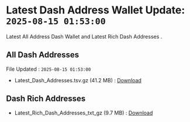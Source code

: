 # Latest Dash Address Wallet Update: `2025-08-15 01:53:00`

Latest All Address Dash Wallet and Latest Rich Dash Addresses .

## All Dash Addresses

File Updated : `2025-08-15 01:53:00`

- Latest_Dash_Addresses.tsv.gz (41.2 MB) : [Download](https://github.com/Pymmdrza/Rich-Address-Wallet/releases/tag/Dash)

## Dash Rich Addresses

- Latest_Rich_Dash_Addresses_txt_gz (9.7 MB) : [Download](https://github.com/Pymmdrza/Rich-Address-Wallet/releases/tag/Dash)
